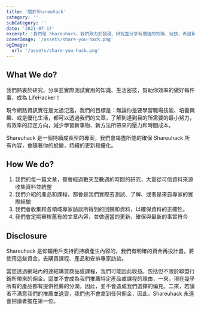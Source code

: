 ```yaml
---
title: '關於Shareuhack'
category: ''
subCategory: ''
date: '2021-07-17'
excerpt: '我們是 Shareuhack，我們致力於發現、研究並分享有價值的知識、祕技，希望幫助每個人，成為自己的生活黑客。'
coverImage: '/assets/share-you-hack.png'
ogImage:
  url: '/assets/share-you-hack.png'
---
```


## What We do?

我們熱衷於研究、分享並實際測試實用的知識、生活密技，幫助你效率的做好每件事，成為 LifeHacker！

現今網路資訊實在是太過氾濫，我們的目標是：無論你是要學習職場技能、培養興趣、或是優化生活，都可以透過我們的文章，了解到達到目的所需要的最小努力，有效率的訂定方向，減少學習新事物、新方法所帶來的壓力和時間成本。

Shareuhack 是一個持續成長型的專案，我們會竭盡所能的確保 Shareuhack 所有內容，會隨著你的蛻變，持續的更新和優化。

## How We do?

1. 我們的每一篇文章，都會經過數天至數週的時間的研究，大量從可信資料來源收集資料並統整
2. 我們介紹的產品和課程，都會是我們實際去測試、了解、或者是來自專家的實際經驗
3. 我們會收集和各領域專家訪談所得到的回饋和資料，以確保資料的正確性。
4. 我們會定期審核舊有的文章內容，並做適當的更新，確保與最新的事實符合

## Disclosure

Shareuhack 是仰賴用戶支持而持續產生內容的，我們有明確的資金再投計畫，將使用這些資金，去購買課程、產品和安排專家訪談。

當您透過網站內的連結購買商品或課程，我們可能因此收益。包括但不限於聯盟行銷所帶來的佣金。這並不會成為我們推薦特定產品或課程的理由，一來，現在幾乎所有的產品都有提供推薦的分潤，因此，並不會造成我們選擇的偏見。二來，若讀者不滿意我們的推薦並退貨，我們也不會拿到任何佣金，因此，Shareuhack 永遠會把讀者擺在第一位。
